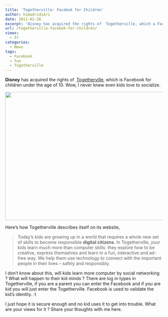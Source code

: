 ```yaml
---
title: 'Togetherville: Facebok for Children'
author: himadridimri
date: 2011-02-26
excerpt: 'Disney has acquired the rights of  Togetherville, which a Facebook for children under the age of 10. Wow, I never knew even kids love to socialize. '
url: /togetherville-facebok-for-children/
views:
  - 57
categories:
  - News
tags:
  - Facebook
  - fun
  - Togetherville
---
```

**Disney** has acquired the rights of  <a href="http://togetherville.com/" onclick="_gaq.push(['_trackEvent', 'outbound-article', 'http://togetherville.com/', 'Togetherville']);" >Togetherville</a>, which is Facebook for children under the age of 10. Wow, I never knew even kids love to socialize.

[<img class="alignnone size-full wp-image-5932" src="http://cdn.devilsworkshop.org/files/2011/02/Togetherville.png" alt="" width="600" height="411" />][1]

Here&#8217;s how Togetherville describes itself on its website,

> Today&#8217;s kids are growing up in a world that requires a whole new set of skills to become responsible **digital citizens**. In Togetherville, your kids learn much more than computer skills: they explore how to be creative, express themselves and learn in a fun, interactive and ad-free way. We help them use technology to connect with the important people in their lives &#8211; safely and responsibly.

I don&#8217;t know about this, will kids learn more computer by social networking ? What will happen to their kid minds ? There are log in types in Togetherville, if you are a parent you can enter the Facebook and if you are kid you will just enter the Togetherville. Facebook is used to validate the kid&#8217;s identity. <img src="http://devilsworkshop.org/wp-includes/images/smilies/simple-smile.png" alt=":)" class="wp-smiley" style="height: 1em; max-height: 1em;" />

I just hope it is secure enough and no kid uses it to get into trouble. What are your views for it ? Share your thoughts with me here.

 [1]: http://cdn.devilsworkshop.org/files/2011/02/Togetherville.png
